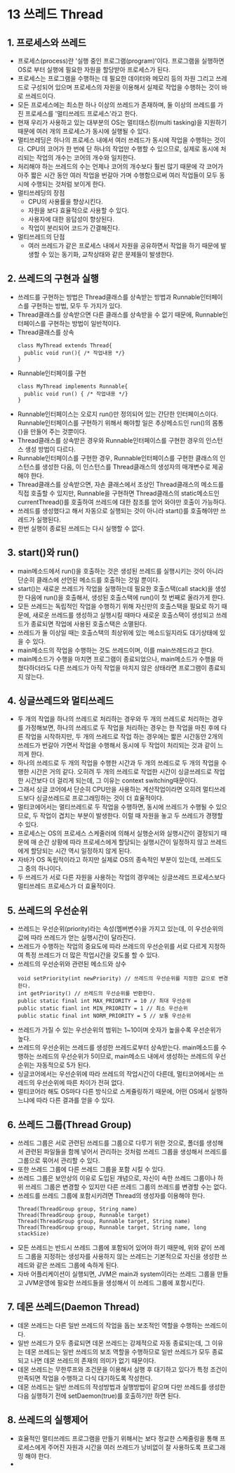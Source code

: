 # 13 쓰레드 Thread

## 1. 프로세스와 쓰레드

+ 프로세스(process)란 '실행 중인 프로그램(program)'이다. 프로그램을 실행하면 OS로 부터 실행에 필요한 자원을 할당받아 프로세스가 된다.
+ 프로세스는 프로그램을 수행하는 데 필요한 데이터와 메모리 등의 자원 그리고 쓰레드로 구성되어 있으며 프로세스의 자원을 이용해서 실제로 작업을 수행하는 것이 바로 쓰레드이다.
+ 모든 프로세스에는 최소한 하나 이상의 쓰레드가 존재하며, 둘 이상의 쓰레드를 가진 프로세스를 '멀티쓰레드 프로세스'라고 한다.
+ 현재 우리가 사용하고 있는 대부분의 OS는 멀티태스킹(multi tasking)을 지원하기 때문에 여러 개의 프로세스가 동시에 실행될 수 있다.
+ 멀티쓰레딩은 하나의 프로세스 내에서 여러 쓰레드가 동시에 작업을 수행하는 것이다. CPU의 코어가 한 번에 단 하나의 작업만 수행할 수 있으므로, 실제로 동시에 처리되는 작업의 개수는 코어의 개수와 일치한다.
+ 처리해야 하는 쓰레드의 수는 언제나 코어의 개수보다 훨씬 많기 때문에 각 코어가 아주 짧은 시간 동안 여러 작업을 번갈아 가며 수행함으로써 여러 작업들이 모두 동시에 수행되는 것처럼 보이게 한다.
+ 멀티쓰레딩의 장점
  + CPU의 사용률을 향상시킨다.
  + 자원을 보다 효율적으로 사용할 수 있다.
  + 사용자에 대한 응답성이 향상된다.
  + 작업이 분리되어 코드가 간결해진다.
+ 멀티쓰레드의 단점
  + 여러 쓰레드가 같은 프로세스 내에서 자원을 공유하면서 작업을 하기 때문에 발생할 수 있는 동기화, 교착상태와 같은 문제들이 발생한다.

   
## 2. 쓰레드의 구현과 실행

+ 쓰레드를 구현하는 방법은 Thread클래스를 상속받는 방법과 Runnable인터페이스를 구현하는 방법, 모두 두 가지가 있다.
+ Thread클래스를 상속받으면 다른 클래스를 상속받을 수 없기 때문에, Runnable인터페이스를 구현하는 방법이 일반적이다.
+ Thread클래스를 상속
  ```
  class MyThread extends Thread{
    public void run(){ /* 작업내용 */}
  }
  ```
+ Runnable인터페이를 구현
  ```
  class MyThread implements Runnable{
    public void run() { /* 작업내용 */}
  }
  ```
+ Runnable인터페이스는 오로지 run()만 정의되어 있는 간단한 인터페이스이다. Runnable인터페이스를 구현하기 위해서 해야할 일은 추상메소드인 run()의 몸통{}을 만들어 주는 것뿐이다.
+ Thread클래스를 상속받은 경우와 Runnable인터페이스를 구현한 경우의 인스턴스 생성 방법이 다르다.
+ Runnable인터페이스를 구현한 경우, Runnable인터페이스를 구현한 클래스의 인스턴스를 생성한 다음, 이 인스턴스를 Thread클래스의 생성자의 매개변수로 제공해야 한다.
+ Thread클래스를 상속받으면, 자손 클래스에서 조상인 Thread클래스의 메소드를 직접 호출할 수 있지만, Runnable을 구현하면 Thread클래스의 static메소드인 currentThread()를 호출하여 쓰레드에 대한 참조를 얻어 와야만 호출이 가능하다.
+ 쓰레드를 생성했다고 해서 자동으로 실행되는 것이 아니라 start()를 호출해야만 쓰레드가 실행된다.
+ 한번 실행이 종료된 쓰레드는 다시 실행할 수 없다.

 
## 3. start()와 run()

+ main메소드에서 run()을 호출하는 것은 생성된 쓰레드를 실행시키는 것이 아니라 단순히 클래스에 선언된 메소드를 호출하는 것일 뿐이다.
+ start()는 새로운 쓰레드가 작업을 실행하는데 필요한 호출스택(call stack)을 생성한 다음에 run()을 호출해서, 생성된 호출스택에 run()이 첫 번째로 올라가게 한다.
+ 모든 쓰레드는 독립적인 작업을 수행하기 위해 자신만의 호출스택을 필요로 하기 때문에, 새로운 쓰레드를 생성하고 실행시킬 때마다 새로운 호출스택이 생성되고 쓰레드가 종료되면 작업에 사용된 호출스택은 소멸된다.
+ 쓰레드가 둘 이상일 때는 호출스택의 최상위에 있는 메소드일지라도 대기상태에 있을 수 있다.
+ main메소드의 작업을 수행하는 것도 쓰레드이며, 이를 main쓰레드라고 한다.
+ main메소드가 수행을 마치면 프로그램이 종료되었으나, main메소드가 수행을 마쳤다하더라도 다른 쓰레드가 아직 작업을 마치지 않은 상태라면 프로그램이 종료되지 않는다.


## 4. 싱글쓰레드와 멀티쓰레드

+ 두 개의 작업을 하나의 쓰레드로 처리하는 경우와 두 개의 쓰레드로 처리하는 경우를 가정해보면, 하나의 쓰레드로 두 작업을 처리하는 경우는 한 작업을 마친 후에 다른 작업을 시작하지만, 두 개의 쓰레드로 작업 하는 경우에는 짧은 시간동안 2개의 쓰레드가 번갈아 가면서 작업을 수행해서 동시에 두 작업이 처리되는 것과 같이 느끼게 한다.
+ 하나의 쓰레드로 두 개의 작업을 수행한 시간과 두 개의 쓰레드로 두 개의 작업을 수행한 시간은 거의 같다. 오히려 두 개의 쓰레드로 작업한 시간이 싱글쓰레드로 작업한 시간보다 더 걸리게 되는데, 그 이유는 context switching때문이다.
+ 그래서 싱글 코어에서 단순히 CPU만을 사용하는 계산작업이라면 오히려 멀티쓰레드보다 싱글쓰레드로 프로그래밍하는 것이 더 효율적이다.
+ 멀티코에어서는 멀티쓰레드로 두 작업을 수행하면, 동시에 쓰레드가 수행될 수 있으므로, 두 작업이 겹치는 부분이 발생한다. 이럴 때 자원을 놓고 두 쓰레드가 경쟁할 수 있다.
+ 프로세스는 OS의 프로세스 스케줄러에 의해서 실행순서와 실행시간이 결정되기 때문에 매 순간 상황에 따라 프로세스에게 할당되는 실행시간이 일정하지 않고 쓰레드에게 할당되는 시간 역시 일정하지 않게 된다.
+ 자바가 OS 독립적이라고 하지만 실제로 OS의 종속적인 부분이 있는데, 쓰레드도 그 중의 하나이다.
+ 두 쓰레드가 서로 다른 자원을 사용하는 작업의 경우에는 싱글쓰레드 프로세스보다 멀티쓰레드 프로세스가 더 효율적이다.


## 5. 쓰레드의 우선순위

+ 쓰레드는 우선순위(priority)라는 속성(멤버변수)을 가지고 있는데, 이 우선순위의 값에 따라 쓰레드가 얻는 실행시간이 달라진다.
+ 쓰레드가 수행하는 작업의 중요도에 따라 쓰레드의 우선순위를 서로 다르게 지정하여 특정 쓰레드가 더 많은 작업시간을 갖도롤 할 수 있다.
+ 쓰레드의 우선순위와 관련된 메소드와 상수
  ```
  void setPriority(int newPriority) // 쓰레드의 우선순위를 지정한 값으로 변경한다.
  int getPriority() // 쓰레드의 우선순위를 반환한다.
  public static final int MAX_PRIORITY = 10 // 최대 우선순위
  public static fianl int MIN_PRIORITY = 1 // 최소 우선순위
  public static final int NORM_PRIORITY = 5 // 보통 우선순위
  ```
+ 쓰레드가 가질 수 있는 우선순위의 범위는 1~10이며 숫자가 높을수록 우선순위가 높다.
+ 쓰레드의 우선순위는 쓰레드를 생성한 쓰레드로부터 상속받는다. main메소드를 수행하는 쓰레드의 우선순위가 5이므로, main메소드 내에서 생성하는 쓰레드의 우선순위는 자동적으로 5가 된다.
+ 싱글코어에서는 우선순위에 따라 쓰레드의 작업시간이 다른데, 멀티코어에서는 쓰레드의 우선순위에 따른 차이가 전혀 없다.
+ 멀티코어라 해도 OS마다 다른 방식으로 스케쥴링하기 때문에, 어떤 OS에서 실행하느냐에 따라 다른 결과를 얻을 수 있다.


## 6. 쓰레드 그룹(Thread Group)

+ 쓰레드 그룹은 서로 관련된 쓰레드를 그룹으로 다루기 위한 것으로, 폴더를 생성해서 관련된 파일들을 함께 넣어서 관리하는 것처럼 쓰레드 그룹을 생성해서 쓰레드를 그룹으로 묶어서 관리할 수 있다.
+ 또한 쓰레드 그룹에 다른 쓰레드 그룹을 포함 시킬 수 있다.
+ 쓰레드 그룹은 보안상의 이유로 도입된 개념으로, 자신이 속한 쓰레드 그룹이나 하위 쓰레드 그룹은 변경할 수 있지만 다른 쓰레드 그룹의 쓰레드를 변경할 수는 없다.
+ 쓰레드를 쓰레드 그룹에 포함시키려면 Thread의 생성자를 이용해야 한다.
  ```
  Thread(ThreadGroup group, String name)
  Thread(ThreadGroup group, Runnable target)
  Thread(ThreadGroup group, Runnable target, String name)
  Thread(ThreadGroup group, Runnable target, String name, long stackSize)
  ```
+ 모든 쓰레드는 반드시 쓰레드 그룹에 포함되어 있어야 하기 때문에, 위와 같이 쓰레드 그룹을 지정하는 생성자를 사용하지 않는 쓰레드는 기본적으로 자신을 생성한 쓰레드와 같은 쓰레드 그룹에 속하게 된다.
+ 자바 어플리케이션이 실행되면, JVM은 main과 system이라는 쓰레드 그룹을 만들고 JVM운영에 필요한 쓰레드들을 생성해서 이 쓰레드 그룹에 포함시킨다.


## 7. 데몬 쓰레드(Daemon Thread)

+ 데몬 쓰레드는 다른 일반 쓰레드의 작업을 돕는 보조적인 역할을 수행하는 쓰레드이다.
+ 일반 쓰레드가 모두 종료되면 데몬 쓰레드는 강제적으로 자동 종료되는데, 그 이유는 데몬 쓰레드는 일반 쓰레드의 보조 역할을 수행하므로 일반 쓰레드가 모두 종료되고 나면 데몬 쓰레드의 존재의 의미가 없기 때문이다.
+ 데몬 쓰레드는 무한루프와 조건문을 이용해서 실행 후 대기하고 있다가 특정 조건이 만족되면 작업을 수행하고 다식 대기하도록 작성한다.
+ 데몬 쓰레드는 일반 쓰레드의 작성방법과 실행방법이 같으며 다만 쓰레드를 생성한 다음 실행하기 전에 setDaemon(true)를 호출하기만 하면 된다.


## 8. 쓰레드의 실행제어

+ 효율적인 멀티쓰레드 프로그램을 만들기 위해서는 보다 정교한 스케줄링을 통해 프로세스에게 주어진 자원과 시간을 여러 쓰레드가 낭비없이 잘 사용하도록 프로그래밍 해야 한다.
+ 
